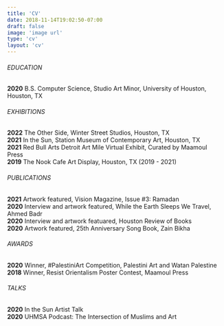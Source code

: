 ```yaml
---
title: 'CV'
date: 2018-11-14T19:02:50-07:00
draft: false
image: 'image url'
type: 'cv'
layout: 'cv'
---
```


###### EDUCATION

**2020** B.S. Computer Science, Studio Art Minor, University of Houston, Houston, TX  

###### EXHIBITIONS

**2022** The Other Side, Winter Street Studios, Houston, TX  
**2021** In the Sun, Station Museum of Contemporary Art, Houston, TX  
**2021** Red Bull Arts Detroit Art Mile Virtual Exhibit, Curated by Maamoul Press  
**2019** The Nook Cafe Art Display, Houston, TX (2019 - 2021)  

###### PUBLICATIONS

**2021** Artwork featured, Vision Magazine, Issue #3: Ramadan  
**2020** Interview and artwork featured, While the Earth Sleeps We Travel, Ahmed Badr  
**2020** Interview and artwork featuared, Houston Review of Books  
**2020** Artwork featured, 25th Anniversary Song Book, Zain Bikha  

###### AWARDS

**2020** Winner, #PalestiniArt Competition, Palestini Art and Watan Palestine  
**2018** Winner, Resist Orientalism Poster Contest, Maamoul Press  

###### TALKS

**2020** In the Sun Artist Talk  
**2020** UHMSA Podcast: The Intersection of Muslims and Art  

